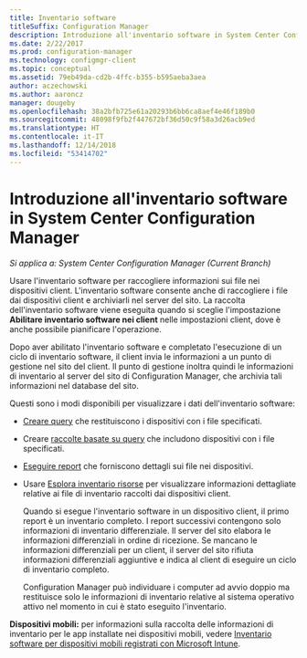 ```yaml
---
title: Inventario software
titleSuffix: Configuration Manager
description: Introduzione all'inventario software in System Center Configuration Manager.
ms.date: 2/22/2017
ms.prod: configuration-manager
ms.technology: configmgr-client
ms.topic: conceptual
ms.assetid: 79eb49da-cd2b-4ffc-b355-b595aeba3aea
author: aczechowski
ms.author: aaroncz
manager: dougeby
ms.openlocfilehash: 38a2bfb725e61a20293b6bb6ca8aef4e46f189b0
ms.sourcegitcommit: 48098f9fb2f447672bf36d50c9f58a3d26acb9ed
ms.translationtype: HT
ms.contentlocale: it-IT
ms.lasthandoff: 12/14/2018
ms.locfileid: "53414702"
---
```

# <a name="introduction-to-software-inventory-in-system-center-configuration-manager"></a>Introduzione all'inventario software in System Center Configuration Manager

*Si applica a: System Center Configuration Manager (Current Branch)*

Usare l'inventario software per raccogliere informazioni sui file nei dispositivi client. L'inventario software consente anche di raccogliere i file dai dispositivi client e archiviarli nel server del sito. La raccolta dell'inventario software viene eseguita quando si sceglie l'impostazione **Abilitare inventario software nei client** nelle impostazioni client, dove è anche possibile pianificare l'operazione.  

Dopo aver abilitato l'inventario software e completato l'esecuzione di un ciclo di inventario software, il client invia le informazioni a un punto di gestione nel sito del client. Il punto di gestione inoltra quindi le informazioni di inventario al server del sito di Configuration Manager, che archivia tali informazioni nel database del sito.   

 Questi sono i modi disponibili per visualizzare i dati dell'inventario software:  

- [Creare query](../../../../core/servers/manage/queries-technical-reference.md) che restituiscono i dispositivi con i file specificati.   

- Creare [raccolte basate su query](../../../../core/clients/manage/collections/introduction-to-collections.md) che includono dispositivi con i file specificati.   

- [Eseguire report](../../../../core/servers/manage/reporting.md) che forniscono dettagli sui file nei dispositivi.

- Usare [Esplora inventario risorse](../../../../core/clients/manage/inventory/use-resource-explorer-to-view-software-inventory.md) per visualizzare informazioni dettagliate relative ai file di inventario raccolti dai dispositivi client.   

  Quando si esegue l'inventario software in un dispositivo client, il primo report è un inventario completo. I report successivi contengono solo informazioni di inventario differenziale. Il server del sito elabora le informazioni differenziali in ordine di ricezione. Se mancano le informazioni differenziali per un client, il server del sito rifiuta informazioni differenziali aggiuntive e indica al client di eseguire un ciclo di inventario completo.  

  Configuration Manager può individuare i computer ad avvio doppio ma restituisce solo le informazioni di inventario relative al sistema operativo attivo nel momento in cui è stato eseguito l'inventario.  

**Dispositivi mobili:** per informazioni sulla raccolta delle informazioni di inventario per le app installate nei dispositivi mobili, vedere [Inventario software per dispositivi mobili registrati con Microsoft Intune](../../../../mdm/deploy-use/software-inventory-mobile-devices.md).
